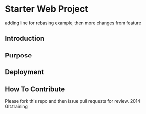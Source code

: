 # Starter Web Project
adding line for rebasing example, then more changes from feature
## Introduction
## Purpose
## Deployment
## How To Contribute
Please fork this repo and then issue pull requests for review.
2014 GIt.training